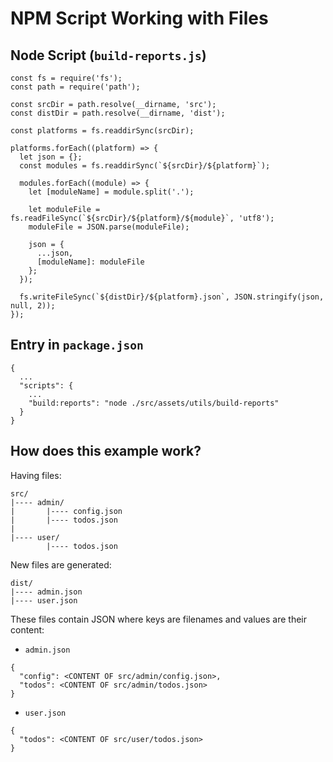 # NPM Script Working with Files

## Node Script (`build-reports.js`)

```
const fs = require('fs');
const path = require('path');

const srcDir = path.resolve(__dirname, 'src');
const distDir = path.resolve(__dirname, 'dist');

const platforms = fs.readdirSync(srcDir);

platforms.forEach((platform) => {
  let json = {};
  const modules = fs.readdirSync(`${srcDir}/${platform}`);

  modules.forEach((module) => {
    let [moduleName] = module.split('.');

    let moduleFile = fs.readFileSync(`${srcDir}/${platform}/${module}`, 'utf8');
    moduleFile = JSON.parse(moduleFile);

    json = {
      ...json,
      [moduleName]: moduleFile
    };
  });

  fs.writeFileSync(`${distDir}/${platform}.json`, JSON.stringify(json, null, 2));
});
```

## Entry in `package.json`

```
{
  ...
  "scripts": {
    ...
    "build:reports": "node ./src/assets/utils/build-reports"
  }
}
```

## How does this example work?

Having files:

```
src/
|---- admin/
|       |---- config.json
|       |---- todos.json
|
|---- user/
        |---- todos.json
```

New files are generated:

```
dist/
|---- admin.json
|---- user.json
```

These files contain JSON where keys are filenames and values are their content:

* `admin.json`

```
{
  "config": <CONTENT OF src/admin/config.json>,
  "todos": <CONTENT OF src/admin/todos.json>
}
```

* `user.json`

```
{
  "todos": <CONTENT OF src/user/todos.json>
}
```